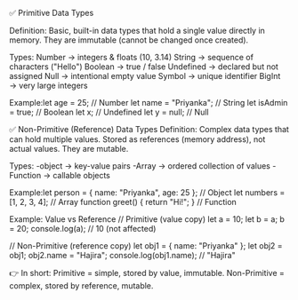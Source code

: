 ✅ Primitive Data Types

Definition:
Basic, built-in data types that hold a single value directly in memory. They are immutable (cannot be changed once created).

Types:
  Number → integers & floats (10, 3.14)
  String → sequence of characters ("Hello")
  Boolean → true / false
  Undefined → declared but not assigned
  Null → intentional empty value
  Symbol → unique identifier
  BigInt → very large integers


Example:let age = 25;           // Number
let name = "Priyanka";  // String
let isAdmin = true;     // Boolean
let x;                  // Undefined
let y = null;           // Null



✅ Non-Primitive (Reference) Data Types
Definition:
Complex data types that can hold multiple values. Stored as references (memory address), not actual values. They are mutable.

Types:
   -object → key-value pairs
   -Array → ordered collection of values
   -Function → callable objects

Example:let person = { name: "Priyanka", age: 25 }; // Object
let numbers = [1, 2, 3, 4];                 // Array
function greet() { return "Hi!"; }          // Function


Example: Value vs Reference
// Primitive (value copy)
let a = 10;
let b = a;
b = 20;
console.log(a); // 10 (not affected)

// Non-Primitive (reference copy)
let obj1 = { name: "Priyanka" };
let obj2 = obj1;
obj2.name = "Hajira";
console.log(obj1.name); // "Hajira"

👉 In short:
Primitive = simple, stored by value, immutable.
Non-Primitive = complex, stored by reference, mutable.
